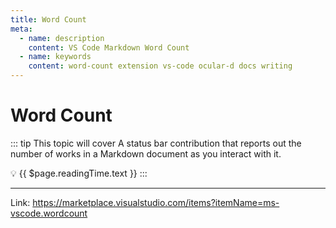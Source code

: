 ```yaml
---
title: Word Count
meta:
  - name: description
    content: VS Code Markdown Word Count
  - name: keywords
    content: word-count extension vs-code ocular-d docs writing
---
```


# Word Count

::: tip This topic will cover
A status bar contribution that reports out the number of works in a Markdown document as you interact with it.

:bulb: {{ $page.readingTime.text }}
:::

---

Link: https://marketplace.visualstudio.com/items?itemName=ms-vscode.wordcount